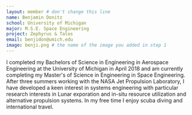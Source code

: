 ```yaml
---
layout: member # don't change this line
name: Benjamin Donitz
school: University of Michigan
major: M.S.E. Space Engineering
project: Zephyrus & Talos
email: benjidon@umich.edu
image: benji.png # the name of the image you added in step 1
---
```

I completed my Bachelors of Science in Engineering in Aerospace Engineering at the University of Michigan in April 2018 and am currently completing my Master's of Science in Engineering in Space Engineering. After three summers working with the NASA Jet Propulsion Laboratory, I have developed a keen interest in systems engineering with particular research interests in Lunar exporation and in-situ resource utilization and alternative propulsion systems. In my free time I enjoy scuba diving and international travel.
